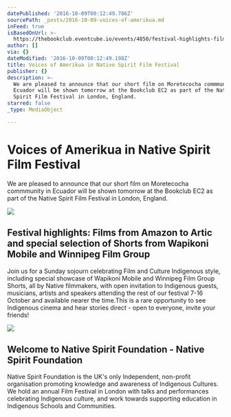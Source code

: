 ```yaml
---
datePublished: '2016-10-09T00:12:49.786Z'
sourcePath: _posts/2016-10-09-voices-of-amerikua.md
inFeed: true
isBasedOnUrl: >-
  https://thebookclub.eventcube.io/events/4850/festival-highlights-films-from-amazon-to-artic-and-special-selection-of-shorts-from-wapikoni-mobile-and-winnipeg-film-group
author: []
via: {}
dateModified: '2016-10-09T00:12:49.198Z'
title: Voices of Amerikua in Native Spirit Film Festival
publisher: {}
description: >-
  We are pleased to announce that our short film on Moretecocha commmunity in
  Ecuador will be shown tomorrow at the Bookclub EC2 as part of the Native
  Spirit Film Festival in London, England.
starred: false
_type: MediaObject

---
```

# Voices of Amerikua in Native Spirit Film Festival

We are pleased to announce that our short film on Moretecocha commmunity in Ecuador will be shown tomorrow at the Bookclub EC2 as part of the Native Spirit Film Festival in London, England.

<article style=""><img src="https://imgflo.herokuapp.com/graph/2b2431f8e7ba7b0/4fc979eb0f50741a5188b3a26c687566/noop.jpg?input=https%3A%2F%2Fs3-eu-west-1.amazonaws.com%2Feventcube-files%2Fuploads%2Fflyer%2F00d5a8ea6b2e167f83711b9e8fd2a6d58cd6e39d_med.jpg" /><h1>Festival highlights: Films from Amazon to Artic and special selection of Shorts from Wapikoni Mobile and Winnipeg Film Group</h1><p>Join us for a Sunday sojourn celebrating Film and Culture Indigenous style, including special showcase of Wapikoni Mobile and Winnipeg Film Group Shorts, all by Native filmmakers, with open invitation to Indigenous guests, musicians, artists and speakers attending the rest of our festival 7-16 October and available nearer the time.This is a rare opportunity to see Indigenous cinema and hear stories direct - open to everyone, invite your friends!</p></article>

<article style=""><img src="https://imgflo.herokuapp.com/graph/2b2431f8e7ba7b0/20807a064db3701e1d466e7c4e017b7f/noop.jpg?input=http%3A%2F%2Fwww.nativespiritfoundation.org%2Fwp-content%2Fuploads%2F2010%2F07%2FFFD1-e1474236269669.jpg" /><h1>Welcome to Native Spirit Foundation - Native Spirit Foundation</h1><p>Native Spirit Foundation is the UK's only Independent, non-profit organisation promoting knowledge and awareness of Indigenous Cultures. We hold an annual Film Festival in London with talks and performances celebrating Indigenous culture, and work towards supporting education in Indigenous Schools and Communities.</p></article>